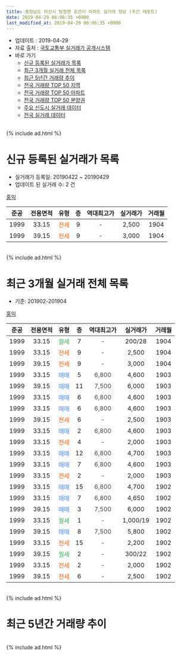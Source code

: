 ```yaml
---
title: 충청남도 아산시 탕정면 호산리 아파트 실거래 정보 (주간 레포트)
date: 2019-04-29 06:06:35 +0900
last_modified_at: 2019-04-29 06:06:35 +0900
---
```


* 업데이트 : 2019-04-29
* 자료 출처 : [국토교통부 실거래가 공개시스템](http://rt.molit.go.kr)
* 바로 가기
    * [신규 등록된 실거래가 목록](#신규-등록된-실거래가-목록)
    * [최근 3개월 실거래 전체 목록](#최근-3개월-실거래-전체-목록)
    * [최근 5년간 거래량 추이](#최근-5년간-거래량-추이)
    * [전국 거래량 TOP 50 지역](https://inasie.github.io/apt-trade-info/최근-3개월-전국에서-가장-거래가-많이-발생한-지역)
    * [전국 거래량 TOP 50 아파트](https://inasie.github.io/apt-trade-info/최근-3개월-전국에서-가장-거래가-많이-발생한-아파트)
    * [전국 거래량 TOP 50 분양권](https://inasie.github.io/apt-trade-info/최근-3개월-전국에서-가장-거래가-많이-발생한-분양권)
    * [주요 신도시 실거래 데이터](https://inasie.github.io/apt-trade-info/주요-신도시)
    * [전국 실거래 데이터](https://inasie.github.io/apt-trade-info/전국)
<br>
{% include ad.html %}
<br>

# 신규 등록된 실거래가 목록
* 실거래가 등록일: 20190422 ~ 20190429
* 업데이트 된 실거래 수: 2 건


[홍익](https://search.naver.com/search.naver?query=%EC%B6%A9%EC%B2%AD%EB%82%A8%EB%8F%84+%EC%95%84%EC%82%B0%EC%8B%9C+%ED%83%95%EC%A0%95%EB%A9%B4+%ED%98%B8%EC%82%B0%EB%A6%AC+%ED%99%8D%EC%9D%B5)

|준공|전용면적|유형|층|역대최고가|실거래가|거래월|
|:---:|:---:|:---:|:---:|:---:|:---:|:---:|
|1999|33.15|<span style="color:#ff5a00">전세</span>|9|<span style="color:#444444">-</span>|2,500|1904|
|1999|39.15|<span style="color:#ff5a00">전세</span>|9|<span style="color:#444444">-</span>|3,000|1904|


<br>
{% include ad.html %}
<br>

# 최근 3개월 실거래 전체 목록
* 기준: 201902-201904


[홍익](https://search.naver.com/search.naver?query=%EC%B6%A9%EC%B2%AD%EB%82%A8%EB%8F%84+%EC%95%84%EC%82%B0%EC%8B%9C+%ED%83%95%EC%A0%95%EB%A9%B4+%ED%98%B8%EC%82%B0%EB%A6%AC+%ED%99%8D%EC%9D%B5)

|준공|전용면적|유형|층|역대최고가|실거래가|거래월|
|:---:|:---:|:---:|:---:|:---:|:---:|:---:|
|1999|33.15|<span style="color:#34a853">월세</span>|7|<span style="color:#444444">-</span>|200/28|1904|
|1999|33.15|<span style="color:#ff5a00">전세</span>|9|<span style="color:#444444">-</span>|2,500|1904|
|1999|39.15|<span style="color:#ff5a00">전세</span>|9|<span style="color:#444444">-</span>|3,000|1904|
|1999|33.15|<span style="color:#4285f3">매매</span>|5|<span style="color:#444444">6,800</span>|4,600|1903|
|1999|39.15|<span style="color:#4285f3">매매</span>|11|<span style="color:#444444">7,500</span>|6,000|1903|
|1999|33.15|<span style="color:#4285f3">매매</span>|6|<span style="color:#444444">6,800</span>|4,600|1903|
|1999|33.15|<span style="color:#4285f3">매매</span>|6|<span style="color:#444444">6,800</span>|4,600|1903|
|1999|39.15|<span style="color:#ff5a00">전세</span>|6|<span style="color:#444444">-</span>|2,500|1903|
|1999|33.15|<span style="color:#4285f3">매매</span>|2|<span style="color:#444444">6,800</span>|4,600|1903|
|1999|33.15|<span style="color:#ff5a00">전세</span>|4|<span style="color:#444444">-</span>|2,000|1903|
|1999|33.15|<span style="color:#4285f3">매매</span>|12|<span style="color:#444444">6,800</span>|4,700|1903|
|1999|33.15|<span style="color:#4285f3">매매</span>|7|<span style="color:#444444">6,800</span>|4,600|1903|
|1999|33.15|<span style="color:#ff5a00">전세</span>|2|<span style="color:#444444">-</span>|2,000|1903|
|1999|33.15|<span style="color:#4285f3">매매</span>|15|<span style="color:#444444">6,800</span>|4,700|1902|
|1999|33.15|<span style="color:#4285f3">매매</span>|7|<span style="color:#444444">6,800</span>|4,650|1902|
|1999|39.15|<span style="color:#4285f3">매매</span>|3|<span style="color:#444444">7,500</span>|6,000|1902|
|1999|33.15|<span style="color:#34a853">월세</span>|1|<span style="color:#444444">-</span>|1,000/19|1902|
|1999|39.15|<span style="color:#4285f3">매매</span>|8|<span style="color:#444444">7,500</span>|5,800|1902|
|1999|33.15|<span style="color:#ff5a00">전세</span>|15|<span style="color:#444444">-</span>|2,200|1902|
|1999|39.15|<span style="color:#34a853">월세</span>|2|<span style="color:#444444">-</span>|300/22|1902|
|1999|33.15|<span style="color:#ff5a00">전세</span>|2|<span style="color:#444444">-</span>|2,000|1902|
|1999|39.15|<span style="color:#ff5a00">전세</span>|6|<span style="color:#444444">-</span>|2,500|1902|


<br>
{% include ad.html %}
<br>

# 최근 5년간 거래량 추이


<div style="width:100%;">
    <canvas id="deal_progress" height="200"></canvas>
</div>

<script>
new Chart(document.getElementById("deal_progress"), {
    type: 'line',
    data: {
        labels: ['201404','201405','201406','201407','201408','201409','201410','201411','201412','201501','201502','201503','201504','201505','201506','201507','201508','201509','201510','201511','201512','201601','201602','201603','201604','201605','201606','201607','201608','201609','201610','201611','201612','201701','201702','201703','201704','201705','201706','201707','201708','201709','201710','201711','201712','201801','201802','201803','201804','201805','201806','201807','201808','201809','201810','201811','201812','201901','201902','201903','201904'],
        datasets: [{
            label: '매매',
            pointRadius: 1,
            data: [12, 13, 12, 16, 13, 14, 24, 7, 11, 12, 11, 16, 10, 18, 10, 13, 5, 9, 14, 8, 10, 13, 18, 18, 11, 9, 18, 7, 15, 11, 28, 20, 5, 15, 32, 17, 8, 22, 17, 8, 8, 14, 10, 1, 4, 6, 4, 8, 3, 0, 3, 1, 3, 4, 0, 1, 5, 7, 4, 7, 0],
            borderColor: "rgba(255, 201, 14, 1)",
            backgroundColor: "rgba(255, 201, 14, 0.5)",
            fill: false,
            lineTension: 0
        },{
            label: '전월세',
            pointRadius: 1,
            data: [9, 12, 8, 8, 6, 9, 6, 11, 14, 7, 9, 14, 12, 11, 11, 10, 9, 11, 10, 9, 7, 12, 14, 8, 8, 6, 2, 2, 3, 2, 0, 4, 4, 4, 1, 1, 3, 1, 3, 3, 3, 2, 2, 4, 5, 3, 4, 8, 4, 1, 5, 3, 3, 1, 2, 4, 1, 4, 5, 3, 3],
            borderColor: "rgba(0, 141, 185, 1)",
            backgroundColor: "rgba(0, 141, 185, 0.5)",
            fill: false,
            lineTension: 0
        }
        ]
    },
    options: {
        responsive: true,
        title: {
            display: false
        },
        tooltips: {
            mode: 'index',
            intersect: false
        },
        hover: {
            mode: 'nearest',
            intersect: true
        },
        scales: {
            xAxes: [{
                display: true,
                scaleLabel: {
                    display: true,
                    labelString: '년/월'
                }
            }],
            yAxes: [{
                display: true,
                ticks: {
                    suggestedMin: 0,
                },
                scaleLabel: {
                    display: true,
                    labelString: '실거래 수'
                }
            }]
        }
    }
});

</script>


<br>
{% include ad.html %}
<br>

